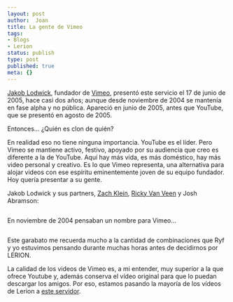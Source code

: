 ```yaml
---
layout: post
author:  Joan
title: La gente de Vimeo
tags:
- Blogs
- Lerion
status: publish
type: post
published: true
meta: {}
---
```

<a href="http://www.blumpy.org/">Jakob Lodwick</a>, fundador de <a href="http://www.vimeo.com/">Vimeo</a>, presentó este servicio el 17 de junio de 2005, hace casi dos años; aunque desde noviembre de 2004 se mantenía en fase alpha y no pública. Apareció en junio de 2005, antes que YouTube, que se presentó en agosto de 2005.

Entonces... ¿Quién es clon de quién?

En realidad eso no tiene ninguna importancia. YouTube es el líder. Pero Vimeo se mantiene activo, festivo, apoyado por su audiencia que creo es diferente a la de YouTube. Aquí hay más vida, es más doméstico, hay más video personal y creativo. Es lo que Vimeo representa, una alternativa para alojar videos con ese espíritu eminentemente joven de su equipo fundador. Hoy quería presentar a su gente.

Jakob Lodwick y sus partners, <a href="http://www.zachklein.com/">Zach Klein</a>, <a href="http://rickyvanveen.com/blog/">Ricky Van Veen</a> y Josh Abramson:

<img src="http://farm1.static.flickr.com/22/28581510_7b1654a722.jpg" alt="" class="center noborder" />

En noviembre de 2004 pensaban un nombre para Vimeo...

<img src="http://farm1.static.flickr.com/36/86872066_90edd3f07b.jpg" alt="" class="center noborder" />

Este garabato me recuerda mucho a la cantidad de combinaciones que Ryf y yo estuvimos pensando durante muchas horas antes de decidirnos por LERION.



La calidad de los videos de Vimeo es, a mi entender, muy superior a la que ofrece Youtube y, además conserva el vídeo original para que lo puedan descargar los amigos. Por eso, estamos pasando la mayoría de los vídeos de Lerion a <a href="http://www.vimeo.com/user:lerion/clips">este servidor</a>.
